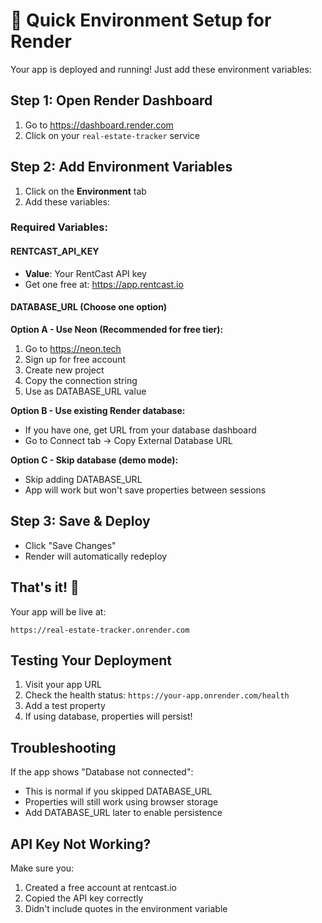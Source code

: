 # 🚀 Quick Environment Setup for Render

Your app is deployed and running! Just add these environment variables:

## Step 1: Open Render Dashboard
1. Go to https://dashboard.render.com
2. Click on your `real-estate-tracker` service

## Step 2: Add Environment Variables
1. Click on the **Environment** tab
2. Add these variables:

### Required Variables:

#### RENTCAST_API_KEY
- **Value**: Your RentCast API key
- Get one free at: https://app.rentcast.io

#### DATABASE_URL (Choose one option)

**Option A - Use Neon (Recommended for free tier):**
1. Go to https://neon.tech
2. Sign up for free account
3. Create new project
4. Copy the connection string
5. Use as DATABASE_URL value

**Option B - Use existing Render database:**
- If you have one, get URL from your database dashboard
- Go to Connect tab → Copy External Database URL

**Option C - Skip database (demo mode):**
- Skip adding DATABASE_URL
- App will work but won't save properties between sessions

## Step 3: Save & Deploy
- Click "Save Changes"
- Render will automatically redeploy

## That's it! 🎉

Your app will be live at:
```
https://real-estate-tracker.onrender.com
```

## Testing Your Deployment

1. Visit your app URL
2. Check the health status: `https://your-app.onrender.com/health`
3. Add a test property
4. If using database, properties will persist!

## Troubleshooting

If the app shows "Database not connected":
- This is normal if you skipped DATABASE_URL
- Properties will still work using browser storage
- Add DATABASE_URL later to enable persistence

## API Key Not Working?
Make sure you:
1. Created a free account at rentcast.io
2. Copied the API key correctly
3. Didn't include quotes in the environment variable